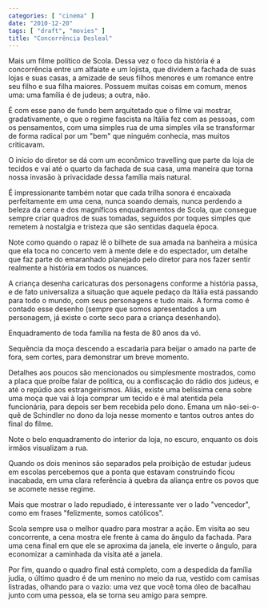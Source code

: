 ```yaml
---
categories: [ "cinema" ]
date: "2010-12-20"
tags: [ "draft", "movies" ]
title: "Concorrência Desleal"
---
```

Mais um filme político de Scola. Dessa vez o foco da história é a
concorrência entre um alfaiate e um lojista, que dividem a fachada de
suas lojas e suas casas, a amizade de seus filhos menores e um romance
entre seu filho e sua filha maiores. Possuem muitas coisas em comum,
menos uma: uma família é de judeus; a outra, não.

É com esse pano de fundo bem arquitetado que o filme vai mostrar,
gradativamente, o que o regime fascista na Itália fez com as pessoas, com
os pensamentos, com uma simples rua de uma simples vila se transformar de
forma radical por um "bem" que ninguém conhecia, mas muitos criticavam.

O início do diretor se dá com um econômico travelling que parte da
loja de tecidos e vai até o quarto da fachada de sua casa, uma maneira
que torna nossa invasão à privacidade dessa família mais natural.

É impressionante também notar que cada trilha sonora é encaixada
perfeitamente em uma cena, nunca soando demais, nunca perdendo a beleza
da cena e dos magníficos enquadramentos de Scola, que consegue sempre
criar quadros de suas tomadas, seguidos por toques simples que remetem
à nostalgia e tristeza que são sentidas daquela época.

Note como quando o rapaz lê o bilhete de sua amada na banheira a música
que ela toca no concerto vem à mente dele e do espectador, um detalhe
que faz parte do emaranhado planejado pelo diretor para nos fazer sentir
realmente a história em todos os nuances.

A criança desenha caricaturas dos personagens conforme a história passa,
e de fato universaliza a situação que aquele pedaço da Itália está
passando para todo o mundo, com seus personagens e tudo mais. A forma como
é contado esse desenho (sempre que somos apresentados a um personagem,
já existe o corte seco para a criança desenhando).

Enquadramento de toda família na festa de 80 anos da vó.

Sequência da moça descendo a escadaria para beijar o amado na parte
de fora, sem cortes, para demonstrar um breve momento.

Detalhes aos poucos são mencionados ou simplesmente mostrados, como
a placa que proíbe falar de política, ou a confiscação do rádio
dos judeus, e até o repúdio aos estrangeirismos. Aliás, existe uma
belíssima cena sobre uma moça que vai à loja comprar um tecido e é mal
atentida pela funcionária, para depois ser bem recebida pelo dono. Emana
um não-sei-o-quê de Schindler no dono da loja nesse momento e tantos
outros antes do final do filme.

Note o belo enquadramento do interior da loja, no escuro, enquanto os
dois irmãos visualizam a rua.

Quando os dois meninos são separados pela proibição de estudar judeus
em escolas percebemos que a ponta que estavam construindo ficou inacabada,
em uma clara referência à quebra da aliança entre os povos que se
acomete nesse regime.

Mais que mostrar o lado repudiado, é interessante ver o lado "vencedor",
como em frases "felizmente, somos católicos".

Scola sempre usa o melhor quadro para mostrar a ação. Em visita ao seu
concorrente, a cena mostra ele frente à cama do ângulo da fachada. Para
uma cena final em que ele se aproxima da janela, ele inverte o ângulo,
para economizar a caminhada da visita até a janela.

Por fim, quando o quadro final está completo, com a despedida da família
judia, o último quadro é de um menino no meio da rua, vestido com
camisas listradas, olhando para o vazio: uma vez que você toma óleo
de bacalhau junto com uma pessoa, ela se torna seu amigo para sempre.
